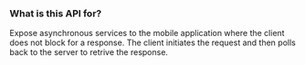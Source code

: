 ### What is this API for?
Expose asynchronous services to the mobile application where the client does not block for a response. The client initiates the request and then polls back to the server to retrive the response.

